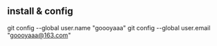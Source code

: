 ## install & config 
git config --global user.name "goooyaaa"
git config --global user.email "goooyaaa@163.com"


